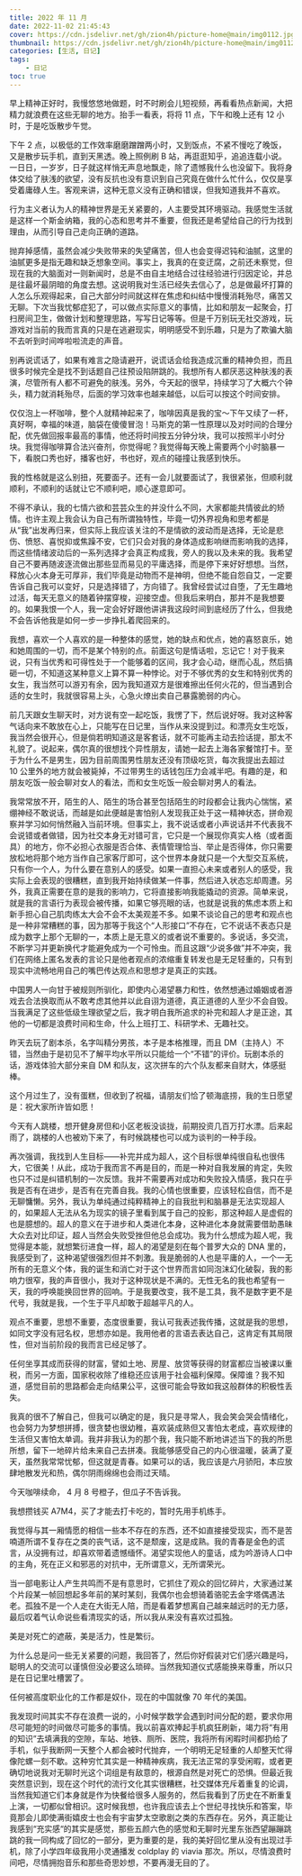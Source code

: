 ```yaml
---
title: 2022 年 11 月
date: 2022-11-02 21:45:43 
cover: https://cdn.jsdelivr.net/gh/zion4h/picture-home@main/img0112.jpg
thumbnail: https://cdn.jsdelivr.net/gh/zion4h/picture-home@main/img0112.jpg
categories: [生活, 日记]
tags:
    - 日记
toc: true
---
```

早上精神正好时，我慢悠悠地做题，时不时刷会儿短视频，再看看热点新闻，大把精力就浪费在这些无聊的地方。抬手一看表，将将 11 点，下午和晚上还有 12 小时，于是吃饭散步午觉。
<!--more-->
下午 2 点，以极低的工作效率磨磨蹭蹭两小时，又到饭点，不紧不慢吃了晚饭，又是散步玩手机，直到天黑透。晚上照例刷 B 站，再逛逛知乎，追追连载小说。一日日，一岁岁，日子就这样悄无声息地飘走，除了遗憾我什么也没留下。我将身体交给了肤浅的欲望，没有反抗也没有意识到自己究竟在做什么忙什么，仅仅是享受着庸碌人生。客观来讲，这种无意义没有正确和错误，但我知道我并不喜欢。

行为主义者认为人的精神世界是无关紧要的，人主要受其环境驱动。我感觉生活就是这样一个斯金纳箱，我的心态和思考并不重要，但我还是希望给自己的行为找到理由，从而引导自己走向正确的道路。

抛弃掉感情，虽然会减少失败带来的失望痛苦，但人也会变得迟钝和油腻，这里的油腻更多是指无趣和缺乏想象空间。事实上，我真的在变迂腐，之前还未察觉，但现在我的大脑面对一则新闻时，总是不由自主地结合过往经验进行归因定论，并总是往最坏最阴暗的角度去想。这说明我对生活已经失去信心了，总是做最坏打算的人怎么乐观得起来，自己大部分时间就这样在焦虑和纠结中慢慢消耗殆尽，痛苦又无聊。下次当我忧郁症犯了，可以做点实际意义的事情，比如和朋友一起聚会，打扫房间卫生，做做计划和整理思路，写写日记等等。但是千万别玩无社交游戏，玩游戏对当前的我而言真的只是在逃避现实，明明感受不到乐趣，只是为了欺骗大脑不去听到时间哗啦啦流走的声音。

别再说谎话了，如果有难言之隐请避开，说谎话会给我造成沉重的精神负担，而且很多时候完全是找不到话题自己往预设陷阱跳的。我想所有人都厌恶这种肤浅的表演，尽管所有人都不可避免的肤浅。另外，今天起的很早，持续学习了大概六个钟头，精力就消耗殆尽，后面的学习效率也越来越低，以后可以按这个时间安排。

仅仅泡上一杯咖啡，整个人就精神起来了，咖啡因真是我的宝～下午又续了一杯，真好啊，幸福的味道，脑袋在傻傻冒泡！马斯克的第一性原理以及对时间的合理分配，优先做回报率最高的事情，他还将时间按五分钟分块，我可以按照半小时分块。我觉得咖啡算合法兴奋剂，你觉得呢？我觉得每天晚上需要两个小时脑暴一下，看脱口秀也好，播客也好，书也好，观点的碰撞让我感到快乐。

我的性格就是这么别扭，死要面子。还有一会儿就要面试了，我很紧张，但顺利就顺利，不顺利的话就让它不顺利吧，顺心遂意即可。

不得不承认，我的七情六欲和芸芸众生的并没什么不同，大家都能共情彼此的矫情。也许主观上我会认为自己有所谓独特性，毕竟一切外界视角和思考都是从“我”出发再归来，但实际上我应该关注的不是情欲的波动而是选择，无论是悲伤、愤怒、喜悦抑或焦躁不安，它们只会对我的身体造成影响继而影响我的选择，而这些情绪波动后的一系列选择才会真正构成我，旁人的我以及未来的我。我希望自己不要再随波逐流做出那些显而易见的平庸选择，而是停下来好好想想。当然，释放心火本身无可厚非，我们毕竟是动物而不是神明，但绝不能自怨自艾，一定要告诉自己我可以变好，只是选择错了，方向错了。我曾经尝试过自堕，了无生趣地过活，每天无意义的随着钟摆穿梭，迎接空虚。但我后来明白，那并不是我想要的。如果我恨一个人，我一定会好好跟他讲讲我这段时间到底经历了什么，但我绝不会告诉他我是如何一步一步挣扎着爬回来的。

我想，喜欢一个人喜欢的是一种整体的感觉，她的缺点和优点，她的喜怒哀乐，她和她周围的一切，而不是某个特别的点。前面这句是情话啦，忘记它！对于我来说，只有当优秀和可得性处于一个能够着的区间，我才会心动，继而心乱，然后搞砸一切，不知道这某种意义上算不算一种悖论。对于不够优秀的女生和特别优秀的女生，我当然可以游刃有余，因为我知道双方是很难擦出任何火花的，但当遇到合适的女生时，我就很容易上头，心急火燎出卖自己暴露脆弱的内心。

前几天跟女生聊天时，对方说有空一起吃饭，我愣了下，然后说好呀。我对这种客气话向来不敢放在心上，只能写在日记里，当作从来没提到过。和漂亮女生吃饭，我当然会很开心，但是倘若明知道这是客套话，就不可能再主动去捡话提，那太不礼貌了。说起来，偶尔真的很想找个异性朋友，请她一起去上海各家餐馆打卡。至于为什么不是男生，因为目前周围男性朋友还没有顶级吃货，每次我提出去超过 10 公里外的地方就会被毙掉，不过带男生的话钱包压力会减半吧。有趣的是，和朋友吃饭一般会聊对女人的看法，而和女生吃饭一般会聊对男人的看法。

我常常放不开，陌生的人、陌生的场合甚至包括陌生的时段都会让我内心惴惴，紧绷神经不敢说话，而越是如此便越是害怕别人发现我正处于这一精神状态，拼命观察并学习如何悄然融入当前环境。但事实上，我不说话或者小声说话并不代表我不会说错或者做错，因为社交本身无对错可言，它只是一个展现你真实人格（或者面具）的地方，你不必担心衣服是否合体、表情管理恰当、举止是否得体，你只需要放松地将那个地方当作自己家客厅即可，这个世界本身就只是一个大型交互系统，只有你一个人，为什么要在意别人的感受。如果一直担心未来或者别人的感受，我实际上会表现的很糟糕，直到我开始持续做某一件事，然后进入状态忘却周遭。另外，我真正需要在意的是我的影响力，它将直接影响我能撬动的资源。简单来说，就是我的言语行为表现会被传播，如果它够亮眼的话，也就是说我的焦虑本质上和新手担心自己肌肉练太大会不会不太美观差不多。如果不谈论自己的思考和观点也是一种非常糟糕的事，因为那等于我这个“人形接口”不存在，它不说话不表态只是成为数字上那个无聊的一，本质上是无意义的或者说不重要的。多说话，多交流，不断学习并更新换代才能避免成为一个可怜虫。而且这跟“少说多做”并不冲突，我们在网络上匿名发表的言论只是他者观点的浓缩重复转发也是无足轻重的，只有到现实中流畅地用自己的嘴巴传达观点和思想才是真正的实践。

中国男人一向甘于被规则所驯化，即使内心渴望暴力和性，依然想通过婚姻或者游戏去合法换取而从不敢考虑其他并以此自诩为道德，真正道德的人至少不会自毁。当我满足了这些低级生理欲望之后，我才明白我所追求的补完和超人才是正途，其他的一切都是浪费时间和生命，什么上班打工、科研学术、无趣社交。

昨天去玩了剧本杀，名字叫精分男孩，本子是本格推理，而且 DM（主持人）不错，当然由于是初见不了解平均水平所以只能给一个“不错”的评价。玩剧本杀的话，游戏体验大部分来自 DM 和队友，这次拼车的六个队友都来自财大，体感挺棒。

这个月过生了，没有蛋糕，但收到了祝福，请朋友们恰了顿海底捞，我的生日愿望是：祝大家所许皆如愿！

今天有人跳楼，想开健身房但和小区老板没谈拢，前期投资几百万打水漂。后来起雨了，跳楼的人也被劝下来了，有时候跳楼也可以成为谈判的一种手段。

再次强调，我找到人生目标——补完并成为超人，这个目标很单纯很自私也很伟大，它很美！从此，成功于我而言不再是目的，而是一种对自我发展的肯定，失败也只不过是纠错机制的一次反馈。我并不需要再对成功和失败投入情感，我只在乎我是否有在进步，是否有在完善自我。我的心情也很重要，应该轻松自信，而不是无聊慵懒。另外，我认为单纯通过纯粹精神上的自我批判和脑暴是无法实现超人的，如果超人无法从名为现实的镜子里看到属于自己的投影，那这种超人是虚假的也是臆想的。超人的意义在于进步和人类进化本身，这种进化本身就需要借助愚昧大众去对比印证，超人当然会失败受挫但他总会成功。我为什么想成为超人呢，我觉得是本能，就想繁衍进食一样，超人的渴望是刻在每个普罗大众的 DNA 里的，我感受到了，这种渴望很强烈但并不刺激。我是脆弱的人也是平庸的人，一个一无所有的无意义个体，我的诞生和消亡对于这个世界而言如同泡沫幻化破裂，我的影响力很窄，我的声音很小，我对于这种现状是不满的。无性无名的我也希望有一天，我的呼唤能换回世界的回响。于是我要改变，我不是工具，我不是数字更不是代号，我就是我，一个生于平凡却敢于超越平凡的人。

观点不重要，思想不重要，态度很重要，我认可我表述我传播，这就是我的思想，如同文字没有冠名权，思想亦如是。我用他者的言语去表达自己，这肯定有其局限性，但对当前阶段的我而言已经足够了。

任何坐享其成而获得的财富，譬如土地、房屋、放贷等获得的财富都应当被课以重税，而另一方面，国家税收除了维稳还应该用于社会福利保障。保障谁？我不知道，感觉目前的思路都会走向结果公平，这很可能会导致如我这般群体的积极性丢失。

我真的很不了解自己，但我可以确定的是，我只是寻常人，我会笑会哭会情绪化，也会努力为梦想拼搏，很贪婪也很幼稚，喜欢装成熟但又害怕太老成，喜欢规律的生活但又害怕太单调。我并非我认为的那个我，我只能不断地讲述当下的我的所思所想，留下一地碎片给未来自己去拼凑。我能够感受自己的内心很温暖，装满了夏天，虽然我常常忧郁，但这就是青春。如果可以的话，我应该是六月骄阳，本应放肆地散发光和热，偶尔阴雨绵绵也会雨过天晴。

今天咖啡续命， 4 月 8 号橙子，但瓜子不告诉我。

我想攒钱买 A7M4，买了才能去打卡吃的，暂时先用手机练手。

我觉得与其一厢情愿的相信一些本不存在的东西，还不如直接接受现实，而不是苦喃道所谓不复存在之类的丧气话，这不是颓废，这是成熟。我的青春是金色的谎言，从没拥有过，却喜欢带着遗憾缅怀。渴望实现他人的童话，成为吟游诗人口中的主角，死在正义和邪恶的对抗中，无所谓意义，无所谓荣光。

当一部电影让人产生共鸣而不是有意思时，它抓住了观众的回忆碎片，大家通过某个片段某一帧回想起多年前的某时某刻，我偶尔也会想骑着骆驼去金字塔偶遇法老。孤独不是一个人走在大街无人陪，而是看着梦想离自己越来越远时的无力感，最后叹着气认命说些看清现实的话，所以我从来没有喜欢过孤独。

美是对死亡的遮蔽，美是活力，性是繁衍。

为什么总是问一些无关紧要的问题，我回答了，然后你好假装对它们感兴趣是吗，聪明人的交流可以谨慎但没必要这么琐碎。当然我知道仪式感能换来尊重，所以只是在日记里吐槽罢了。

任何被高度职业化的工作都是奴仆，现在的中国就像 70 年代的美国。

我发现时间其实不存在浪费一说的，小时候学数学会遇到时间分配的题，要求你用尽可能短的时间做尽可能多的事情。我以前喜欢捧起手机疯狂刷新，竭力将“有用的知识”去填满我的空隙，车站、地铁、厕所、医院，我将所有闲暇时间都扔给了手机，似乎我断网一天整个人都会被时代抛弃，一个明明无足轻重的人却整天忙得像陀螺一刻不歇。这种穷忙其实是一种精神疾病，我无法正常的享受闲暇，或者更确切地说我对无聊时光这个词组是有敌意的，根源自然是对死亡的恐惧。但最近我突然意识到，现在这个时代的流行文化其实很糟糕，社交媒体充斥着重复的论调，当然我知道它们本身就是作为快餐给很多人服务的，然后我看到了历史在不断重复上演，一切都似曾相识。这时候我想，也许我应该去上个世纪寻找快乐和答案，毕竟那会儿即使满街嬉皮士也会有宇宙梦太空歌剧之类的东西存在。另外，真正能让我感到“充实感“的其实是感觉，那些五颜六色的感觉和无聊时光里东张西望蹦蹦跳跳的我一同构成了回忆的一部分，更为重要的是，我的美好回忆里从没有出现过手机，除了小学四年级我用小灵通播发 coldplay 的 viavia 那次。所以，尽情浪费时间吧，尽情拥抱音乐和那些奇思妙想，不要再漫无目的了。
